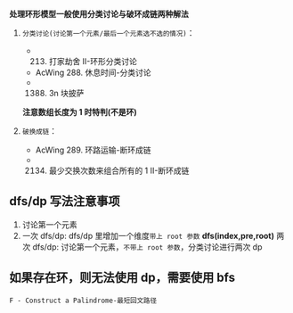 **处理环形模型一般使用分类讨论与破环成链两种解法**

1. `分类讨论(讨论第一个元素/最后一个元素选不选的情况)`：

   - 213. 打家劫舍 II-环形分类讨论
   - AcWing 288. 休息时间-分类讨论
   - 1388. 3n 块披萨

   **注意数组长度为 1 时特判(不是环)**

2. `破换成链`：
   - AcWing 289. 环路运输-断环成链
   - 2134. 最少交换次数来组合所有的 1 II-断环成链

## dfs/dp 写法注意事项

1. 讨论第一个元素
2. 一次 dfs/dp: dfs/dp 里增加一个维度`带上 root 参数` **dfs(index,pre,root)**
   两次 dfs/dp: 讨论第一个元素，`不带上 root 参数`，分类讨论进行两次 dp

## 如果存在环，则无法使用 dp，需要使用 bfs

`F - Construct a Palindrome-最短回文路径`
